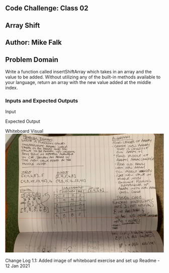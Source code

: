 ## Code Challenge: Class 02
## Array Shift
## Author: Mike Falk

## Problem Domain
Write a function called insertShiftArray which takes in an array and the value to be added. Without utilizing any of the built-in methods available to your language, return an array with the new value added at the middle index.

### Inputs and Expected Outputs


Input


Expected Output


Whiteboard Visual
![ArrayShift](./c-sharp/Assets/ArrayShift.jpg)

Change Log
1.1: Added image of whiteboard exercise and set up Readme - 12 Jan 2021



